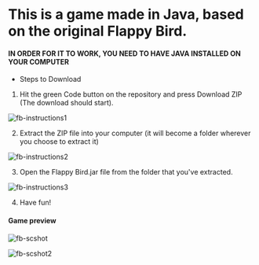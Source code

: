 # This is a game made in Java, based on the original Flappy Bird.

#### IN ORDER FOR IT TO WORK, YOU NEED TO HAVE JAVA INSTALLED ON YOUR COMPUTER

- Steps to Download

1. Hit the green Code button on the repository and press Download ZIP (The download should start).

![fb-instructions1](https://github.com/user-attachments/assets/c92ed747-e260-48a8-824b-fee9b49c7efe)

2. Extract the ZIP file into your computer (it will become a folder wherever you choose to extract it)

![fb-instructions2](https://github.com/user-attachments/assets/79a74f10-04f7-40ba-acfa-e0c2a65b6a04)

3. Open the Flappy Bird.jar file from the folder that you've extracted.

![fb-instructions3](https://github.com/user-attachments/assets/c0fb6ccc-5961-40ab-a372-e028a3ebd2f7)

4. Have fun!

#### Game preview
![fb-scshot](https://github.com/user-attachments/assets/db92e909-0975-415e-b36e-eb2c341835d8)

![fb-scshot2](https://github.com/user-attachments/assets/f99df403-b143-40d9-a3fd-098c238b5446)






